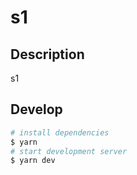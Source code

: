 # s1

## Description

s1

## Develop

```bash
# install dependencies
$ yarn
# start development server
$ yarn dev
```